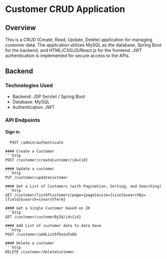 # Customer CRUD Application

## Overview

This is a CRUD (Create, Read, Update, Delete) application for managing customer data. The application utilizes MySQL as the database, Spring Boot for the backend, and HTML/CSS/JS/React.js for the frontend. JWT authentication is implemented for secure access to the APIs.

## Backend

### Technologies Used
- Backend: JSP Servlet / Spring Boot
- Database: MySQL
- Authentication: JWT

### API Endpoints

#### Sign in
```http
  POST /admin/authenticate

#### Create a Customer
```http
POST /customer/createCustomer/id={id}

#### Update a customer
```http
PUT /customer/updateCustomer

#### Get a List of Customers (with Pagination, Sorting, and Searching)
```http
GET /customer/listOfCustomers/page={page}&size={size}&searchBy={field}&search={searchTerm}

#### Get a Single Customer based on ID
```http
GET /customer/customerById/id={id}

#### Add List of customer data to data base
```http
POST /customer/addListOfDataToDb

#### Delete a customer
```http
DELETE /customer/deleteCustomer
